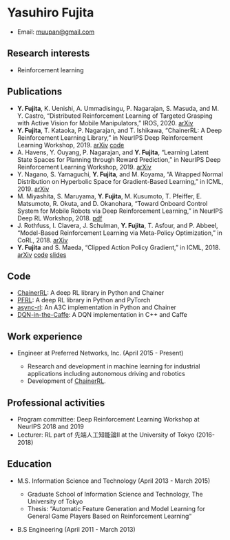 # Yasuhiro Fujita

- Email: muupan@gmail.com

## Research interests

- Reinforcement learning

## Publications

- **Y. Fujita**, K. Uenishi, A. Ummadisingu, P. Nagarajan, S. Masuda, and M. Y. Castro, “Distributed Reinforcement Learning of Targeted Grasping with Active Vision for Mobile Manipulators,” IROS, 2020. [arXiv](http://arxiv.org/abs/2007.08082)
- **Y. Fujita**, T. Kataoka, P. Nagarajan, and T. Ishikawa, “ChainerRL: A Deep Reinforcement Learning Library,” in NeurIPS Deep Reinforcement Learning Workshop, 2019. [arXiv](https://arxiv.org/abs/1912.03905) [code](https://github.com/chainer/chainerrl)
- A. Havens, Y. Ouyang, P. Nagarajan, and **Y. Fujita**, “Learning Latent State Spaces for Planning through Reward Prediction,” in NeurIPS Deep Reinforcement Learning Workshop, 2019. [arXiv](https://arxiv.org/abs/1912.04201)
- Y. Nagano, S. Yamaguchi, **Y. Fujita**, and M. Koyama, “A Wrapped Normal Distribution on Hyperbolic Space for Gradient-Based Learning,” in ICML, 2019. [arXiv](https://arxiv.org/abs/1902.02992)
- M. Miyashita, S. Maruyama, **Y. Fujita**, M. Kusumoto, T. Pfeiffer, E. Matsumoto, R. Okuta, and D. Okanohara, “Toward Onboard Control System for Mobile Robots via Deep Reinforcement Learning,” in NeurIPS Deep RL Workshop, 2018. [pdf](https://drive.google.com/open?id=0B_utB5Y8Y6D5d0NFZ25CdGluRDVGTlVyMHh2Q1g4NXZNbTJJ)
- J. Rothfuss, I. Clavera, J. Schulman, **Y. Fujita**, T. Asfour, and P. Abbeel, “Model-Based Reinforcement Learning via Meta-Policy Optimization,” in CoRL, 2018. [arXiv](https://arxiv.org/abs/1809.05214)
- **Y. Fujita** and S. Maeda, “Clipped Action Policy Gradient,” in ICML, 2018. [arXiv](https://arxiv.org/abs/1802.07564) [code](https://github.com/pfnet-research/capg) [slides](https://www.slideshare.net/mooopan/clipped-action-policy-gradient-107793858)

## Code

- [ChainerRL](https://github.com/chainer/chainerrl): A deep RL library in Python and Chainer
- [PFRL](https://github.com/pfnet/pfrl): A deep RL library in Python and PyTorch
- [async-rl](https://github.com/muupan/async-rl): An A3C implementation in Python and Chainer
- [DQN-in-the-Caffe](https://github.com/muupan/dqn-in-the-caffe): A DQN implementation in C++ and Caffe

## Work experience

- Engineer at Preferred Networks, Inc. (April 2015 - Present)

  - Research and development in machine learning for industrial applications including autonomous driving and robotics
  - Development of [ChainerRL](https://github.com/chainer/chainerrl).
  
## Professional activities

- Program committee: Deep Reinforcement Learning Workshop at NeurIPS 2018 and 2019
- Lecturer: RL part of 先端人工知能論II at the University of Tokyo (2016-2018)

## Education

- M.S. Information Science and Technology (April 2013 - March 2015)

  - Graduate School of Information Science and Technology, The University of Tokyo
  - Thesis: “Automatic Feature Generation and Model Learning for General Game Players Based on Reinforcement Learning“
  
- B.S Engineering (April 2011 - March 2013)

